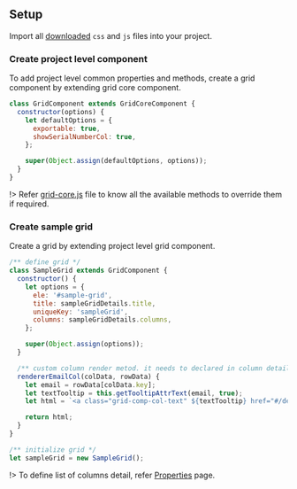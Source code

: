 ## Setup

Import all [downloaded](download.md) `css` and `js` files into your project.

### Create project level component

To add project level common properties and methods, create a grid component by extending grid core component.

```js
class GridComponent extends GridCoreComponent {
  constructor(options) {
    let defaultOptions = {
      exportable: true,
      showSerialNumberCol: true,
    };

    super(Object.assign(defaultOptions, options));
  }
}
```

!> Refer [grid-core.js](https://github.com/{{repo}}/blob/master/src/grid-core.js) file to know all the available methods to override them if required.

### Create sample grid

Create a grid by extending project level grid component.

```js
/** define grid */
class SampleGrid extends GridComponent {
  constructor() {
    let options = {
      ele: '#sample-grid',
      title: sampleGridDetails.title,
      uniqueKey: 'sampleGrid',
      columns: sampleGridDetails.columns,
    };

    super(Object.assign(options));
  }

  /** custom column render metod. it needs to declared in column details (columns[].renderer) to use it */
  rendererEmailCol(colData, rowData) {
    let email = rowData[colData.key];
    let textTooltip = this.getTooltipAttrText(email, true);
    let html = `<a class="grid-comp-col-text" ${textTooltip} href="#/demo?email=${email}">${email}</a>`;

    return html;
  }
}

/** initialize grid */
let sampleGrid = new SampleGrid();
```

!> To define list of columns detail, refer [Properties](properties.md?id=column-properties) page.
